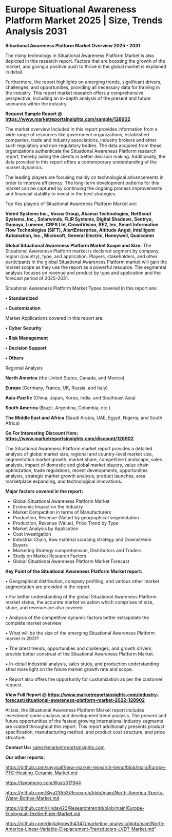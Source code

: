 # Europe Situational Awareness Platform Market 2025 | Size, Trends Analysis 2031

<Strong> Situational Awareness Platform Market Overview 2025 - 2031</strong>

The rising technology in Situational Awareness Platform Market is also depicted in this research report. Factors that are boosting the growth of the market, and giving a positive push to thrive in the global market is explained in detail.

Furthermore, the report highlights on emerging trends, significant drivers, challenges, and opportunities, providing all necessary data for thriving in the industry. This report market research offers a comprehensive perspective, including an in-depth analysis of the present and future scenarios within the industry.

<strong>Request Sample Report @ <a href=https://www.marketreportsinsights.com/sample/128902>https://www.marketreportsinsights.com/sample/128902</a></strong>

The market overview included in this report provides information from a wide range of resources like government organizations, established companies, trade and industry associations, industry brokers and other such regulatory and non-regulatory bodies. The data acquired from these organizations authenticate the Situational Awareness Platform research report, thereby aiding the clients in better decision making. Additionally, the data provided in this report offers a contemporary understanding of the market dynamics.

The leading players are focusing mainly on technological advancements in order to improve efficiency. The long-term development patterns for this market can be captured by continuing the ongoing process improvements and financial stability to invest in the best strategies.

Top Key players of Situational Awareness Platform Market are:

<strong>Verint Systems Inc., Vocus Group, Akamai Technologies, NetScout Systems, Inc., Solarwinds, FLIR Systems, Digital Shadows, Sentryo, Gamaya, Lumeon, CRFS Ltd, CrowdVision, RE2, Inc, Smart Information Flow Technologies (SIFT), AlertEnterprise, Altitude Angel, Intelligent Automation, Inc., Microsoft, General Electric, Honeywell, Qualcomm</strong>

<strong><b>Global Situational Awareness Platform Market Scope and Size:</b></strong>
The Situational Awareness Platform market is declared segment by company, region (country), type, and application. Players, stakeholders, and other participants in the global Situational Awareness Platform market will gain the market scope as they use the report as a powerful resource. The segmental analysis focuses on revenue and product by type and application and the forecast period of 2025-2031.

Situational Awareness Platform Market Types covered in this report are:

<strong>• Standardized

• Customization</strong>

Market Applications covered in this report are:

<strong>• Cyber Security

• Risk Management

• Decision Support

• Others</strong> 

Regional Analysis

<strong>North America</strong> (the United States, Canada, and Mexico)

<strong>Europe</strong> (Germany, France, UK, Russia, and Italy)

<strong>Asia-Pacific</strong> (China, Japan, Korea, India, and Southeast Asia)

<strong>South America</strong> (Brazil, Argentina, Colombia, etc.)

<strong>The Middle East and Africa</strong> (Saudi Arabia, UAE, Egypt, Nigeria, and South Africa)

<strong>Go For Interesting Discount Here: <a href=https://www.marketreportsinsights.com/discount/128902>https://www.marketreportsinsights.com/discount/128902</a></strong>

The Situational Awareness Platform market report provides a detailed analysis of global market size, regional and country-level market size, segmentation market growth, market share, competitive Landscape, sales analysis, impact of domestic and global market players, value chain optimization, trade regulations, recent developments, opportunities analysis, strategic market growth analysis, product launches, area marketplace expanding, and technological innovations.

<strong><b>Major factors covered in the report:</b></strong>
<ul>
  <li>Global Situational Awareness Platform Market </li>
  <li>Economic Impact on the Industry</li>
  <li>Market Competition in terms of Manufacturers</li>
  <li>Production, Revenue (Value) by geographical segmentation</li>
  <li>Production, Revenue (Value), Price Trend by Type</li>
  <li>Market Analysis by Application</li>
  <li>Cost Investigation</li>
  <li>Industrial Chain, Raw material sourcing strategy and Downstream Buyers</li>
  <li>Marketing Strategy comprehension, Distributors and Traders</li>
  <li>Study on Market Research Factors</li>
  <li>Global Situational Awareness Platform Market Forecast</li>
</ul>

<strong><b>Key Point of the Situational Awareness Platform Market report:</b></strong>

• Geographical distribution, company profiling, and various other market segmentation are provided in the report.

• For better understanding of the global Situational Awareness Platform market status, the accurate market valuation which comprises of size, share, and revenue are also covered.

• Analysis of the competitive dynamic factors better extrapolate the complete market overview

• What will be the size of the emerging Situational Awareness Platform market in 2031?

• The latest trends, opportunities and challenges, and growth drivers provide better construal of the Situational Awareness Platform Market.

• In-detail industrial analysis, sales study, and production understanding shed more light on the future market growth rate and scope.

• Report also offers the opportunity for customization as per the customer request.

<strong><b>View Full Report @ <a href=https://www.marketreportsinsights.com/industry-forecast/situational-awareness-platform-market-2022-128902>https://www.marketreportsinsights.com/industry-forecast/situational-awareness-platform-market-2022-128902</a></b></strong>


At last, the Situational Awareness Platform Market report includes investment come analysis and development trend analysis. The present and future opportunities of the fastest growing international industry segments are coated throughout this report. This report additionally presents product specification, manufacturing method, and product cost structure, and price structure.

<strong>Contact Us:</strong>
sales@marketreportsinsights.com

<strong>Our other reports:</strong>

<a href=https://github.com/sayysaif/new-market-research-trend/blob/main/Europe-PTC-Heating-Ceramic-Market.md>https://github.com/sayysaif/new-market-research-trend/blob/main/Europe-PTC-Heating-Ceramic-Market.md</a>

<a href=https://tanomuno.com/illust/517944>https://tanomuno.com/illust/517944</a>

<a href=https://github.com/Siya23553/Research/blob/main/North-America-Sports-Water-Bottles-Market.md>https://github.com/Siya23553/Research/blob/main/North-America-Sports-Water-Bottles-Market.md</a>

<a href=https://github.com/Hindavi23/Researchtrendd/blob/main/Europe-Ecological-Textile-Fiber-Market.md>https://github.com/Hindavi23/Researchtrendd/blob/main/Europe-Ecological-Textile-Fiber-Market.md</a>

<a href=https://github.com/digitalgrowth4347/marketing-analysis/blob/main/North-America-Linear-Variable-Displacement-Transducers-LVDT-Market.md>https://github.com/digitalgrowth4347/marketing-analysis/blob/main/North-America-Linear-Variable-Displacement-Transducers-LVDT-Market.md</a>"

